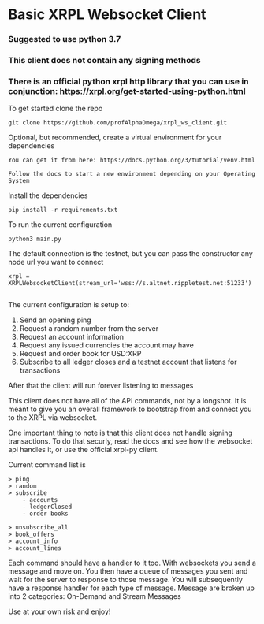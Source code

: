 # Basic XRPL Websocket Client


### Suggested to use python 3.7
### This client does not contain any signing methods
### There is an official python xrpl http library that you can use in conjunction: https://xrpl.org/get-started-using-python.html





To get started clone the repo

```
git clone https://github.com/profAlphaOmega/xrpl_ws_client.git
```

Optional, but recommended, create a virtual environment for your dependencies
```
You can get it from here: https://docs.python.org/3/tutorial/venv.html

Follow the docs to start a new environment depending on your Operating System

```

Install the dependencies

```
pip install -r requirements.txt
```

To run the current configuration 

```
python3 main.py
```


The default connection is the testnet, but you can pass the constructor any node url you want to connect
```
xrpl = XRPLWebsocketClient(stream_url='wss://s.altnet.rippletest.net:51233')
        
```

The current configuration is setup to:

1. Send an opening ping
2. Request a random number from the server
3. Request an account information
4. Request any issued currencies the account may have
5. Request and order book for USD:XRP
6. Subscribe to all ledger closes and a testnet account that listens for transactions

After that the client will run forever listening to messages


This client does not have all of the API commands, not by a longshot. It is meant to give you an overall framework to bootstrap from and connect you to the XRPL via websocket. 

One important thing to note is that this client does not handle signing transactions. To do that securly, read the docs and see how the websocket api handles it, or use the official xrpl-py client.

Current command list is

```
> ping
> random
> subscribe
    - accounts
    - ledgerClosed
    - order books

> unsubscribe_all
> book_offers
> account_info
> account_lines
```

Each command should have a handler to it too. With websockets you send a message and move on. You then have a queue of messages you sent and wait for the server to response to those message. You will subsequently have a response handler for each type of message. Message are broken up into 2 categories: On-Demand and Stream Messages

Use at your own risk and enjoy!



